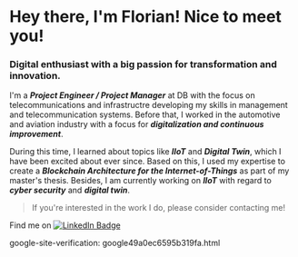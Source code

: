 # Hey there, I'm Florian! Nice to meet you!

### Digital enthusiast with a big passion for transformation and innovation. 

I'm a ***Project Engineer / Project Manager*** at DB with the focus on telecommunications and infrastructre developing my skills in management and telecommunication systems. Before that, I worked in the automotive and aviation industry with a focus for ***digitalization and continuous improvement***. 

During this time, I learned about topics like ***IIoT*** and ***Digital Twin***, which I have been excited about ever since. Based on this, I used my expertise to create a ***Blockchain Architecture for the Internet-of-Things*** as part of my master's thesis. 
Besides, I am currently working on ***IIoT*** with regard to ***cyber security*** and ***digital twin***. 

> If you're interested in the work I do, please consider contacting me!

Find me on <a href="www.linkedin.com/in/florian-kraskowski"><img src="https://img.shields.io/badge/-@kraskowski-0077B5?style=flat-square&amp;labelColor=0077B5&amp;logo=LinkedIn&amp;link=https://www.linkedin.com/in/florian-kraskowski" alt="LinkedIn Badge"></a>   






google-site-verification: google49a0ec6595b319fa.html
